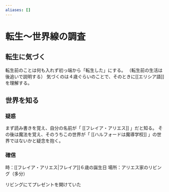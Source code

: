```yaml
---
aliases: []
---
```

# 転生～世界線の調査
## 転生に気づく
転生前のことは何も入れず初っ端から「転生した」にする。
（転生前の生活は後追いで説明する）
気づくのは４歳ぐらいのことで、そのときに[[エリシア語]]を理解する。
## 世界を知る
### 疑惑
まず読み書きを覚え、自分の名前が「 [[フレイア・アリエス]] 」だと知る。
その後は魔法を覚え、そのうちこの世界が「 [[ハルフォードは魔導学校]] 」の世界ではないかと疑念を抱く。
### 確信
時：[[フレイア・アリエス|フレイア]]６歳の誕生日
場所：アリエス家のリビング（多分）

リビングにてプレゼントを開けていた